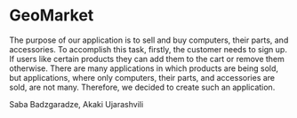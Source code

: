 # GeoMarket

The purpose of our application is to sell and buy computers, their parts, and accessories.
To accomplish this task, firstly, the customer needs to sign up.
If users like certain products they can add them to the cart or remove them otherwise.
There are many applications in which products are being sold, but applications, where only computers,
their parts, and accessories are sold, are not many. Therefore, we decided to create such an application.


Saba Badzgaradze, Akaki Ujarashvili
